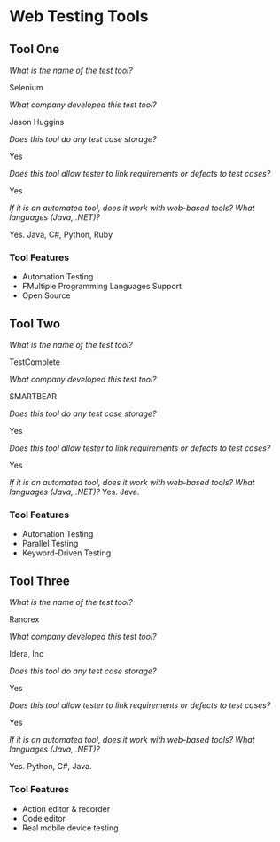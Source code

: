 # Web Testing Tools

## Tool One

_What is the name of the test tool?_ 
 
 Selenium

_What company developed this test tool?_ 
 
 Jason Huggins

_Does this tool do any test case storage?_ 

Yes

_Does this tool allow tester to link requirements or defects to test cases?_ 

Yes

_If it is an automated tool, does it work with web-based tools? What languages (Java, .NET)?_ 

Yes. Java, C#, Python, Ruby

### Tool Features
* Automation Testing
* FMultiple Programming Languages Support
* Open Source


## Tool Two

_What is the name of the test tool?_ 

TestComplete

_What company developed this test tool?_ 

SMARTBEAR

_Does this tool do any test case storage?_ 

Yes

_Does this tool allow tester to link requirements or defects to test cases?_ 

Yes

_If it is an automated tool, does it work with web-based tools? What languages (Java, .NET)?_ 
Yes. Java.

### Tool Features
* Automation Testing
* Parallel Testing
* Keyword-Driven Testing

## Tool Three

_What is the name of the test tool?_ 
 
 Ranorex

_What company developed this test tool?_ 

Idera, Inc

_Does this tool do any test case storage?_ 

Yes

_Does this tool allow tester to link requirements or defects to test cases?_ 

Yes

_If it is an automated tool, does it work with web-based tools? What languages (Java, .NET)?_ 

Yes. Python, C#, Java.

### Tool Features
* Action editor & recorder
* Code editor
* Real mobile device testing
